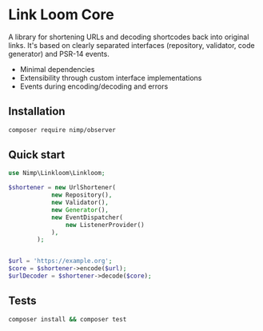 # Link Loom Core

A library for shortening URLs and decoding shortcodes back into original links. It's based on clearly separated interfaces (repository, validator, code generator) and PSR-14 events.

- Minimal dependencies
- Extensibility through custom interface implementations
- Events during encoding/decoding and errors

## Installation
```BASH
composer require nimp/observer
```

## Quick start

```PHP
use Nimp\Linkloom\Linkloom;

$shortener = new UrlShortener(
            new Repository(),
            new Validator(),
            new Generator(),
            new EventDispatcher(
                new ListenerProvider()
            ),
        );


$url = 'https://example.org';
$core = $shortener->encode($url);
$urlDecoder = $shortener->decode($core);
```
## Tests
```BASH
composer install && composer test
```
